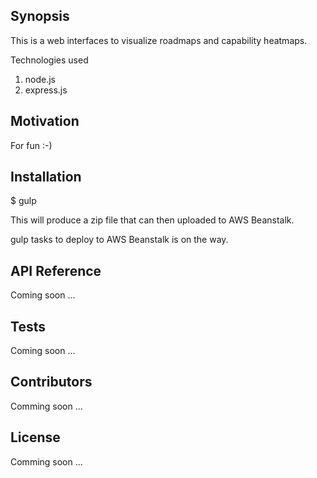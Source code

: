 ## Synopsis

This is a web interfaces to visualize roadmaps and capability heatmaps.

Technologies used
1. node.js
2. express.js

## Motivation

For fun :-)

## Installation

$  gulp 

This will produce a zip file that can then uploaded to AWS Beanstalk.

gulp tasks to deploy to AWS Beanstalk is on the way.

## API Reference

Coming soon ... 

## Tests

Coming soon ...

## Contributors

Comming soon ...

## License

Comming soon ...
